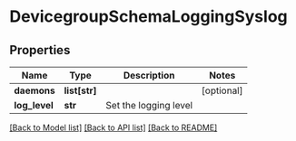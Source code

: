 # DevicegroupSchemaLoggingSyslog

## Properties
Name | Type | Description | Notes
------------ | ------------- | ------------- | -------------
**daemons** | **list[str]** |  | [optional] 
**log_level** | **str** | Set the logging level | 

[[Back to Model list]](../README.md#documentation-for-models) [[Back to API list]](../README.md#documentation-for-api-endpoints) [[Back to README]](../README.md)


